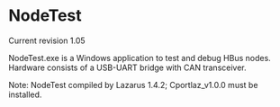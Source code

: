 # NodeTest

Current revision 1.05

NodeTest.exe is a Windows application to test and debug HBus nodes. Hardware consists of a USB-UART bridge with CAN transceiver.

Note: NodeTest compiled by Lazarus 1.4.2; Cportlaz_v1.0.0 must be installed. 
